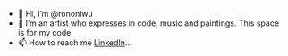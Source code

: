 - 👋 Hi, I’m @rononiwu
- 👀 I’m an artist who expresses in code, music and paintings. This space is for my code
- 📫 How to reach me [LinkedIn](https://www.linkedin.com/in/rononiwu/)...

<!---
rononiwu/rononiwu is a ✨ special ✨ repository because its `README.md` (this file) appears on your GitHub profile.
You can click the Preview link to take a look at your changes.
--->
